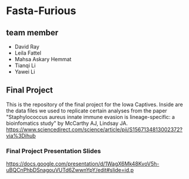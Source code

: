 # Fasta-Furious

## team member
* David Ray
* Leila Fattel
* Mahsa Askary Hemmat
* Tianqi Li
* Yawei Li

## Final Project
This is the repository of the final project for the Iowa Captives. Inside are the data files we used to replicate certain analyses from the paper "Staphylococcus aureus innate immune evasion is lineage-specific: a bioinfomatics study" by McCarthy AJ, Lindsay JA. https://www.sciencedirect.com/science/article/pii/S1567134813002372?via%3Dihub

### Final Project Presentation Slides
https://docs.google.com/presentation/d/1WagX6Mk48KvoV5h-uBQCnPhbDSnagouVUTd6ZwwnYpY/edit#slide=id.p
